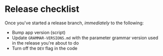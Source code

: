 Release checklist
=================

Once you've started a release branch, *immediately* to the following:
* Bump app version (script)
* Update `GRAMMAR-VERSIONS.md` with the parameter grammar version used in the release you're about to do
* Turn off the `DEV` flag in the code
